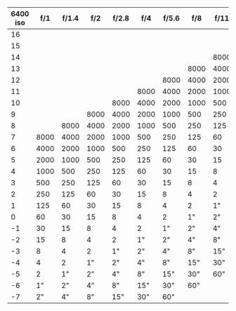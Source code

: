  | 6400 iso | f/1 | f/1.4 | f/2 | f/2.8 | f/4 | f/5.6 | f/8 | f/11 | f/16 | f/22 | f/32 | f/45 | f/64 | 
 |---|---|---|---|---|---|---|---|---|---|---|---|---|---|
 | 16 | | | | | | | | | | 8000 | 4000 | 2000 | 1000 |
 | 15 | | | | | | | | | 8000 | 4000 | 2000 | 1000 | 500 |
 | 14 | | | | | | | | 8000 | 4000 | 2000 | 1000 | 500 | 250 |
 | 13 | | | | | | | 8000 | 4000 | 2000 | 1000 | 500 | 250 | 125 |
 | 12 | | | | | | 8000 | 4000 | 2000 | 1000 | 500 | 250 | 125 | 60 |
 | 11 | | | | | 8000 | 4000 | 2000 | 1000 | 500 | 250 | 125 | 60 | 30 |
 | 10 | | | | 8000 | 4000 | 2000 | 1000 | 500 | 250 | 125 | 60 | 30 | 15 |
 | 9 | | | 8000 | 4000 | 2000 | 1000 | 500 | 250 | 125 | 60 | 30 | 15 | 8 |
 | 8 | | 8000 | 4000 | 2000 | 1000 | 500 | 250 | 125 | 60 | 30 | 15 | 8 | 4 |
 | 7 | 8000 | 4000 | 2000 | 1000 | 500 | 250 | 125 | 60 | 30 | 15 | 8 | 4 | 2 |
 | 6 | 4000 | 2000 | 1000 | 500 | 250 | 125 | 60 | 30 | 15 | 8 | 4 | 2 | 1" |
 | 5 | 2000 | 1000 | 500 | 250 | 125 | 60 | 30 | 15 | 8 | 4 | 2 | 1" | 2" |
 | 4 | 1000 | 500 | 250 | 125 | 60 | 30 | 15 | 8 | 4 | 2 | 1" | 2" | 4" |
 | 3 | 500 | 250 | 125 | 60 | 30 | 15 | 8 | 4 | 2 | 1" | 2" | 4" | 8" |
 | 2 | 250 | 125 | 60 | 30 | 15 | 8 | 4 | 2 | 1" | 2" | 4" | 8" | 15" |
 | 1 | 125 | 60 | 30 | 15 | 8 | 4 | 2 | 1" | 2" | 4" | 8" | 15" | 30" |
 | 0 | 60 | 30 | 15 | 8 | 4 | 2 | 1" | 2" | 4" | 8" | 15" | 30" | 60" |
 | -1 | 30 | 15 | 8 | 4 | 2 | 1" | 2" | 4" | 8" | 15" | 30" | 60" | |
 | -2 | 15 | 8 | 4 | 2 | 1" | 2" | 4" | 8" | 15" | 30" | 60" | | |
 | -3 | 8 | 4 | 2 | 1" | 2" | 4" | 8" | 15" | 30" | 60" | | | |
 | -4 | 4 | 2 | 1" | 2" | 4" | 8" | 15" | 30" | 60" | | | | |
 | -5 | 2 | 1" | 2" | 4" | 8" | 15" | 30" | 60" | | | | | |
 | -6 | 1" | 2" | 4" | 8" | 15" | 30" | 60" | | | | | | |
 | -7 | 2" | 4" | 8" | 15" | 30" | 60" | | | | | | | |
